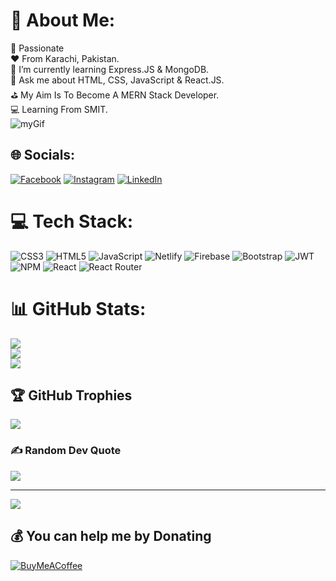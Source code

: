 # 💫 About Me:
💯 Passionate<br>❤️ From Karachi, Pakistan.<br>🌱 I’m currently learning Express.JS & MongoDB.<br>💬 Ask me about HTML, CSS, JavaScript & React.JS.<br>⛳ My Aim Is To Become A MERN Stack Developer.<br>💻 Learning From SMIT.
<br>![myGif](https://user-images.githubusercontent.com/92687624/196024614-c68323d5-f028-4919-9cb6-fa92aa5f0c20.gif)


## 🌐 Socials:
[![Facebook](https://img.shields.io/badge/Facebook-%231877F2.svg?logo=Facebook&logoColor=white)](https://facebook.com/arehman9091) [![Instagram](https://img.shields.io/badge/Instagram-%23E4405F.svg?logo=Instagram&logoColor=white)](https://instagram.com/abdulrehmanzaid) [![LinkedIn](https://img.shields.io/badge/LinkedIn-%230077B5.svg?logo=linkedin&logoColor=white)](https://linkedin.com/in/abdul-rehman-1b8a69230) 

# 💻 Tech Stack:
![CSS3](https://img.shields.io/badge/css3-%231572B6.svg?style=for-the-badge&logo=css3&logoColor=white) ![HTML5](https://img.shields.io/badge/html5-%23E34F26.svg?style=for-the-badge&logo=html5&logoColor=white) ![JavaScript](https://img.shields.io/badge/javascript-%23323330.svg?style=for-the-badge&logo=javascript&logoColor=%23F7DF1E) ![Netlify](https://img.shields.io/badge/netlify-%23000000.svg?style=for-the-badge&logo=netlify&logoColor=#00C7B7) ![Firebase](https://img.shields.io/badge/firebase-%23039BE5.svg?style=for-the-badge&logo=firebase) ![Bootstrap](https://img.shields.io/badge/bootstrap-%23563D7C.svg?style=for-the-badge&logo=bootstrap&logoColor=white) ![JWT](https://img.shields.io/badge/JWT-black?style=for-the-badge&logo=JSON%20web%20tokens) ![NPM](https://img.shields.io/badge/NPM-%23000000.svg?style=for-the-badge&logo=npm&logoColor=white) ![React](https://img.shields.io/badge/react-%2320232a.svg?style=for-the-badge&logo=react&logoColor=%2361DAFB) ![React Router](https://img.shields.io/badge/React_Router-CA4245?style=for-the-badge&logo=react-router&logoColor=white)
# 📊 GitHub Stats:
![](https://github-readme-stats.vercel.app/api?username=AbdulRehmanAtcha&theme=graywhite&hide_border=false&include_all_commits=false&count_private=false)<br/>
![](https://github-readme-streak-stats.herokuapp.com/?user=AbdulRehmanAtcha&theme=graywhite&hide_border=false)<br/>
![](https://github-readme-stats.vercel.app/api/top-langs/?username=AbdulRehmanAtcha&theme=graywhite&hide_border=false&include_all_commits=false&count_private=false&layout=compact)

## 🏆 GitHub Trophies
![](https://github-profile-trophy.vercel.app/?username=AbdulRehmanAtcha&theme=apprentice&no-frame=true&no-bg=false&margin-w=4)

### ✍️ Random Dev Quote
![](https://quotes-github-readme.vercel.app/api?type=horizontal&theme=radical)

---
[![](https://visitcount.itsvg.in/api?id=AbdulRehmanAtcha&icon=0&color=0)](https://visitcount.itsvg.in)

  ## 💰 You can help me by Donating
  [![BuyMeACoffee](https://img.shields.io/badge/Buy%20Me%20a%20Coffee-ffdd00?style=for-the-badge&logo=buy-me-a-coffee&logoColor=black)](https://buymeacoffee.com/abdulrehmaS) 

  
<!-- Proudly created with GPRM ( https://gprm.itsvg.in ) -->
